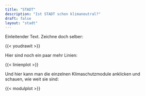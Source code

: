 ```yaml
---
title: "STADT"
description: "Ist STADT schon klimaneutral?"
draft: false
layout: "stadt"
---
```


Einleitender Text.
Zeichne doch selber:

{{< youdrawit >}}

Hier sind noch ein paar mehr Linien:

{{< linienplot >}}

Und hier kann man die einzelnen Klimaschutzmodule anklicken und schauen, wie weit sie sind:

{{< modulplot >}}


